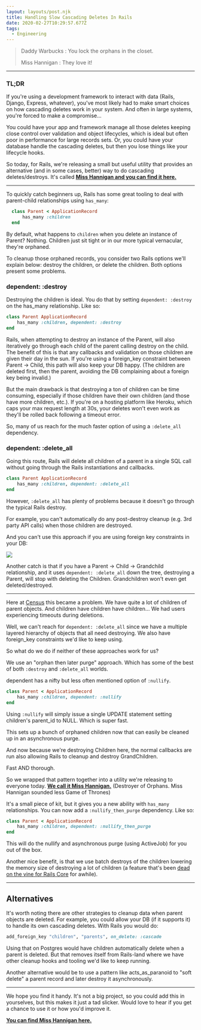 ```yaml
---
layout: layouts/post.njk
title: Handling Slow Cascading Deletes In Rails
date: 2020-02-27T10:29:57.677Z
tags:
  - Engineering
---
```

> Daddy Warbucks : You lock the orphans in the closet.
>
> Miss Hannigan : They love it!

---------

### TL;DR 

If you're using a development framework to interact with data (Rails, Django, Express, whatever), you've most likely had to make smart choices on how cascading deletes work in your system. And often in large systems, you're forced to make a compromise...

You could have your app and framework manage all those deletes keeping close control over validation and object lifecycles, which is ideal but often poor in performance for large records sets. Or, you could have your database handle the cascading deletes, but then you lose things like your lifecycle hooks.

So today, for Rails, we're releasing a small but useful utility that provides an alternative (and in some cases, better) way to do cascading deletes/destroys. It's called [**Miss Hannigan and you can find it here.**](https://github.com/sutrolabs/miss_hannigan)

-------------

To quickly catch beginners up, Rails has some great tooling to deal with parent-child relationships using `has_many`:

```ruby
  class Parent < ApplicationRecord
      has_many :children
  end
```

By default, what happens to `children` when you delete an instance of Parent? Nothing. Children just sit tight or in our more typical vernacular, they're orphaned.

To cleanup those orphaned records, you consider two Rails options we'll explain below: destroy the children, or delete the children. Both options present some problems.

### dependent: :destroy

Destroying the children is ideal. You do that by setting `dependent: :destroy` on the has_many relationship. Like so:

```ruby
class Parent ApplicationRecord
    has_many :children, dependent: :destroy
end
```

Rails, when attempting to destroy an instance of the Parent, will also iteratively go through each child of the parent calling destroy on the child. The benefit of this is that any callbacks and validation on those children are given their day in the sun. If you're using a foreign_key constraint between Parent -> Child, this path will also keep your DB happy. (The children are deleted first, then the parent, avoiding the DB complaining about a foreign key being invalid.)

But the main drawback is that destroying a ton of children can be time consuming, especially if those children have their own children (and those have more children, etc.).
If you're on a hosting platform like Heroku, which caps your max request length at 30s, your deletes won't even work as they'll be rolled back following a timeout error.

So, many of us reach for the much faster option of using a `:delete_all` dependency.

### dependent: :delete_all

Going this route, Rails will delete all children of a parent in a single SQL call without going through the Rails instantiations and callbacks.

```ruby
class Parent ApplicationRecord
    has_many :children, dependent: :delete_all
end
```

However, `:delete_all` has plenty of problems because it doesn't go through the typical Rails destroy.

For example, you can't automatically do any post-destroy cleanup (e.g. 3rd party API calls) when those children are destroyed.

And you can't use this approach if you are using foreign key constraints in your DB:

![](https://github.com/sutrolabs/miss_hannigan/blob/master/foreign_key_error_example.png?raw=true)

Another catch is that if you have a Parent -> Child -> Grandchild relationship, and it uses `dependent: :delete_all` down the tree, destroying a Parent, will stop with deleting the Children. Grandchildren won't even get deleted/destroyed.

------------

Here at [Census](http://getcensus.com) this became a problem. We have quite a lot of children of parent objects. And children have children have children... We had users experiencing timeouts during deletions.

Well, we can't reach for `dependent: :delete_all` since we have a multiple layered hierarchy of objects that all need destroying. We also have foreign_key constraints we'd like to keep using.

So what do we do if neither of these approaches work for us?

We use an "orphan then later purge" approach. Which has some of the best of both `:destroy` and `:delete_all` worlds.

dependent has a nifty but less often mentioned option of `:nullify`.

```ruby
class Parent < ApplicationRecord
    has_many :children, dependent: :nullify
end
```

Using `:nullify` will simply issue a single UPDATE statement setting children's parent_id to NULL. Which is super fast.

This sets up a bunch of orphaned children now that can easily be cleaned up in an asynchronous purge.

And now because we're destroying Children here, the normal callbacks are run also allowing Rails to cleanup and destroy GrandChildren.

Fast AND thorough.

So we wrapped that pattern together into a utility we're releasing to everyone today. [**We call it Miss Hannigan.**](https://github.com/sutrolabs/miss_hannigan) (Destroyer of Orphans. Miss Hannigan sounded less Game of Thrones)

It's a small piece of kit, but it gives you a new ability with `has_many` relationships. You can now add a `:nullify_then_purge` dependency. Like so:

```ruby
class Parent < ApplicationRecord
    has_many :children, dependent: :nullify_then_purge
end
```

This will do the nullify and asynchronous purge (using ActiveJob) for you out of the box.

Another nice benefit, is that we use batch destroys of the children lowering the memory size of destroying a lot of children (a feature that's been [dead on the vine for Rails Core](https://github.com/rails/rails/issues/22510) for awhile).

------------------

## Alternatives

It's worth noting there are other strategies to cleanup data when parent objects are deleted. For example, you could allow your DB (if it supports it) to handle its own cascading deletes. With Rails you would do:

```ruby
add_foreign_key "children", "parents", on_delete: :cascade
```

Using that on Postgres would have children automatically delete when a parent is deleted. But that removes itself from Rails-land where we have other cleanup hooks and tooling we'd like to keep running.

Another alternative would be to use a pattern like acts_as_paranoid to "soft delete" a parent record and later destroy it asynchronously.

-----------------------

We hope you find it handy. It's not a big project, so you could add this in yourselves, but this makes it just a tad slicker. Would love to hear if you get a chance to use it or how you'd improve it.

[**You can find Miss Hannigan here.**](https://github.com/sutrolabs/miss_hannigan)
